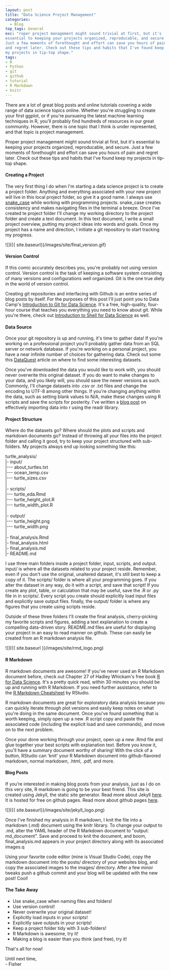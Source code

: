 ```yaml
---
layout: post
title: "Data Science Project Management"
categories:
  - Blog
top_tags: General
exc: "roper project management might sound trivial at first, but it's
essential to keeping your projects organized, reproducable, and secure.
Just a few moments of forethought and effort can save you hours of pain
and regret later. Check out these tips and habits that I've found keep
my projects in tip-top shape."
tags:
- R
- Python
- git
- github
- tutorial
- R Markdown
- knitr
---
```

There are a lot of great blog posts and online tutorials covering a wide
range of data science topics online. Whether you're struggling to create
your first ggplot, or if you're pursueing the latest machine learning
techniques in R, you'll probably find hundreds of resources in our great
community. However, there is one topic that I think is under
represented, and that topic is project management.

Proper project management might sound trivial at first, but it's
essential to keeping your projects organized, reproducable, and secure.
Just a few moments of forethought and effort can save you hours of pain
and regret later. Check out these tips and habits that I've found keep
my projects in tip-top shape.

#### Creating a Project

The very first thing I do when I'm starting a data science project is to
create a project folder. Anything and everything associated with your
new project will live in this local project folder, so give it a good
name. I always use
[snake\_case](https://en.wikipedia.org/wiki/Snake_case) while working
with programming projects. snake\_case creates consistency and makes
navigating files in the terminal a breeze. Once I've created te project
folder I'll change my working directory to the project folder and create
a text document. In this text document, I write a small project
overview, putting my project ideas into words and goals. Once my project
has a name and direction, I initiate a git repository to start tracking
my progress.

![]({{ site.baseurl}}/images/site/final_version.gif)

#### Version Control

If this comic accurately describes you, you're probably not using
version control. Version control is the task of keeping a software
system consisting of many versions and configurations well organized.
Git is the one true diety in the world of version control.

Creating git repositories and interfacing with Github is an entire
series of blog posts by itself. For the purposes of this post I'll just
point you to Data Camp's [Introduction to Git for Data
Science](https://www.datacamp.com/courses/introduction-to-git-for-data-science).
It's a free, high-quality, four-hour course that teaches you everything
you need to know about git. While you're there, check out [Introduction
to Shell for Data
Science](https://www.datacamp.com/courses/introduction-to-shell-for-data-science)
as well.

#### Data Source

Once your git repository is up and running, it's time to gather data! If
you're working on a professional project you'll probably gather data
from an SQL server or network database. If you're working on a personal
project, you have a near infinite number of choices for gathering data.
Check out some this
[DataQuest](https://www.dataquest.io/blog/free-datasets-for-projects/)
article on where to find some interesting datasets.

Once you've downloaded the data you would like to work with, you should
never overwrite this original dataset. If you do want to make changes to
your data, and you likely will, you should save the newer versions as
such. Commonly, I'll change datasets into .csv or .txt files and change
the encoding to UTF-8 among other things. If you're changing anything
within the data, such as setting blank values to N/A, make these changes
using R scripts and save the scripts for posterity. I've written a [blog
post](link) on effectively importing data into r using the readr
library.

#### Project Structure

Where do the datasets go? Where should the plots and scripts and
markdown documents go? Instead of throwing all your files into the
project folder and calling it good, try to keep your project structured
with sub-folders. My projects always end up looking something like this:

turtle\_analysis/ <br  /> 
|- input/ <br  /> 
|--- about\_turtles.txt
<br  /> 
|--- ocean\_temp.csv <br  /> 
|--- turtle\_sizes.csv <br  /> 
| <br  /> 
|- scripts/ <br  /> 
|--- turtle\_eda.Rmd <br  /> 
|--- turtle\_height\_plot.R <br  /> 
|--- turtle\_width\_plot.R <br  /> 
| <br  /> 
|- output/ <br  /> 
|--- turtle\_height.png <br  /> 
|--- turtle\_width.png <br  /> 
| <br  /> 
|- final\_analysis.Rmd <br  /> 
|- final\_analysis.html <br  /> 
|- final\_analysis.md <br  />
|- README.md <br  />

I use three main folders inside a project folder, input, scripts, and
output. input/ is where all the datasets related to your project reside.
Remember, even if you don't use the original, unaltered dataset, it's
still best to keep a copy of it. The scripts/ folder is where all your
programming goes. If you alter the dataset in any way, do it with a
script, and save that script! If you create any plot, table, or
calculation that may be useful, save the .R or .py file in in scripts/.
Every script you create should explicitly load input files and
explicitly save output files. finally, the output/ folder is where any
figures that you create using scripts reside.

Outside of these three folders I'll create the final analysis,
cherry-picking my favorite scripts and figures, adding a text
explanation to create a compelling data-driven story. README.md files
are useful for displaying your project in an easy to read manner on
github. These can easily be created from an R markdown analysis file.

![]({{ site.baseurl }}/images/site/rmd_logo.png)

#### R Markdown

R markdown documents are awesome! If you've never used an R Markdown
document before, check out Chapter 27 of Hadley Whickam's free book [R
for Data Science](http://r4ds.had.co.nz/). It's a pretty quick read,
within 30 minutes you should be up and running with R Markdown. If you
need further assistance, refer to the [R Markdown
Cheatsheet](https://www.rstudio.com/wp-content/uploads/2015/02/rmarkdown-cheatsheet.pdf)
by RStudio.

R markdown documents are great for exploratory data analysis because you
can quickly iterate through plot versions and easily keep notes on what
you're doing in the same document. Once you've found something that is
worth keeping, simply open up a new .R script copy and paste the
associated code (including the explicit load and save commands), and
move on to the next problem.

Once your done working through your project, open up a new .Rmd file and
glue together your best scripts with explanation text. Before you know
it, you'll have a summary document worthy of sharing! With the click of
a button, RStudio can 'knit' your R Markdown document into
github-flavored markdown, normal markdown, .html, .pdf, and more.

#### Blog Posts

If you’re interested in making blog posts from your analysis, just as I
do on this very site, R markdown is going to be your best friend. This
site is created using Jekyll, the static site generator. Read more about
Jekyll [here](https://jekyllrb.com/). It is hosted for free on github
pages. Read more about github pages [here](https://pages.github.com/).

![]({{ site.baseurl}}/images/site/jekyll_logo.png)

Once I've finished my analysis in R markdown, I knit the file into a
markdown (.md) document using the knitr library. To change your output
to .md, alter the YAML header of the R Markdown document to "output:
md\_document". Save and proceed to knit the document, and boom,
final\_analysis.md appears in your project directory along with its
associated images.q

Using your favorite code editor (mine is Visual Studio Code), copy the
markdown document into the posts/ directory of your websites blog, and
copy the associated images to the images/ directory. After a few minor
tweaks push a github commit and your blog will be updated with the new
post! Cool!

#### The Take Away

-   Use snake\_case when naming files and folders! <br  />
-   Use version control! <br  />
-   Never overwrite your original dataset! <br  />
-   Explicitly load inputs in your scripts! <br  />
-   Explicitly save outputs in your scripts! <br  />
-   Keep a project folder tidy with 3 sub-folders! <br  />
-   R Markdown is awesome, try it! <br  />
-   Making a blog is easier than you think (and free), try it! <br  />

That's all for now! 

Until next time, <br  /> - Fisher
